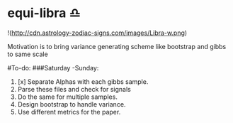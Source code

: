 # equi-libra :libra:
!(http://cdn.astrology-zodiac-signs.com/images/Libra-w.png)<sup id="a1"></sup>

Motivation is to bring variance generating scheme like bootstrap and gibbs to same scale 

#To-do:
###Saturday -Sunday:

1. [x] Separate Alphas with each gibbs sample.
2. Parse these files and check for signals
3. Do the same for multiple samples.
4. Design bootstrap to handle variance.
5. Use different metrics for the paper.
